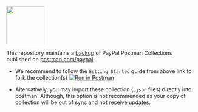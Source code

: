 <img src="https://res.cloudinary.com/postman/image/upload/t_team_logo/v1644443606/team/87b7e197a57247ba2fa19b5a24ad16d5977b000bc0cd4ce2fa8652110a43e732.png" width="100">

This repository maintains a [backup](https://blog.postman.com/backup-and-sync-your-postman-collections-on-github/) of PayPal Postman Collections published on [postman.com/paypal](postman.com/paypal). 

* We recommend to follow the `Getting Started` guide from above link to fork the collection(s) [![Run in Postman](https://run.pstmn.io/button.svg)](https://god.gw.postman.com/run-collection/19024122-92a85d0e-51e7-47da-9f83-c45dcb1cdf24?action=collection%2Ffork&collection-url=entityId%3D19024122-92a85d0e-51e7-47da-9f83-c45dcb1cdf24%26entityType%3Dcollection%26workspaceId%3D345300e6-346e-42e0-aed1-53717919aef0)

* Alternatively, you may import these collection (`.json` files) directly into postman. Although, this option is not recommended as your copy of collection will be out of sync and not receive updates.

